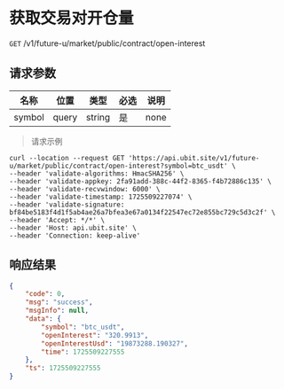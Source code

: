 # 获取交易对开仓量

`GET` /v1/future-u/market/public/contract/open-interest

## 请求参数

| 名称   | 位置  | 类型   | 必选 | 说明 |
| ------ | ----- | ------ | ---- | ---- |
| symbol | query | string | 是   | none |

> 请求示例

```shell
curl --location --request GET 'https://api.ubit.site/v1/future-u/market/public/contract/open-interest?symbol=btc_usdt' \
--header 'validate-algorithms: HmacSHA256' \
--header 'validate-appkey: 2fa91add-388c-44f2-8365-f4b72886c135' \
--header 'validate-recvwindow: 6000' \
--header 'validate-timestamp: 1725509227074' \
--header 'validate-signature: bf84be5183f4d1f5ab4ae26a7bfea3e67a0134f22547ec72e855bc729c5d3c2f' \
--header 'Accept: */*' \
--header 'Host: api.ubit.site' \
--header 'Connection: keep-alive'
```

## 响应结果

```json
{
    "code": 0,
    "msg": "success",
    "msgInfo": null,
    "data": {
        "symbol": "btc_usdt",
        "openInterest": "320.9913",
        "openInterestUsd": "19873288.190327",
        "time": 1725509227555
    },
    "ts": 1725509227555
}
```

